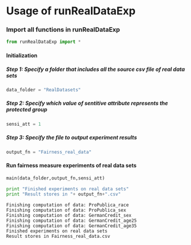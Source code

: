 
# Usage of runRealDataExp

### Import all functions in runRealDataExp


```python
from runRealDataExp import *
```

#### Initialization

##### Step 1: Specify a folder that includes all the source csv file of real data sets


```python
data_folder = "RealDatasets"
```

##### Step 2: Specify which value of sentitive attribute represents the protected group


```python
sensi_att = 1
```

##### Step 3: Specify the file to output experiment results


```python
output_fn = "Fairness_real_data"
```

#### Run fairness measure experiments of real data sets 


```python
main(data_folder,output_fn,sensi_att)

print "Finished experiments on real data sets"
print "Result stores in "+ output_fn+".csv"
```

    Finishing computation of data: ProPublica_race
    Finishing computation of data: ProPublica_sex
    Finishing computation of data: GermanCredit_sex
    Finishing computation of data: GermanCredit_age25
    Finishing computation of data: GermanCredit_age35
    Finished experiments on real data sets
    Result stores in Fairness_real_data.csv
    
